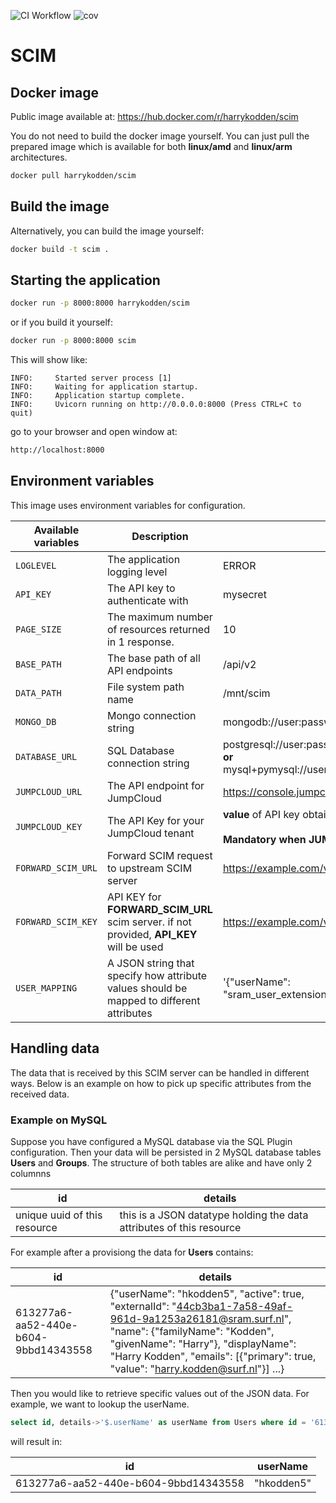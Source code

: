 ![CI Workflow](https://github.com/harrykodden/scim-sample/actions/workflows/ci.yml/badge.svg) ![cov](https://raw.githubusercontent.com/HarryKodden/scim-sample/python-coverage-comment-action-data/badge.svg)

# SCIM

## Docker image

Public image available at:
https://hub.docker.com/r/harrykodden/scim

You do not need to build the docker image yourself. You can just pull the prepared image which is available for both **linux/amd** and **linux/arm** architectures.

```bash
docker pull harrykodden/scim
```

## Build the image

Alternatively, you can build the image yourself:

```bash
docker build -t scim .
```

## Starting the application

```bash
docker run -p 8000:8000 harrykodden/scim
```

or if you build it yourself:

```bash
docker run -p 8000:8000 scim
```

This will show like:

```log
INFO:     Started server process [1]
INFO:     Waiting for application startup.
INFO:     Application startup complete.
INFO:     Uvicorn running on http://0.0.0.0:8000 (Press CTRL+C to quit)
```

go to your browser and open window at:

```bash
http://localhost:8000
```

## Environment variables

This image uses environment variables for configuration.

| Available variables | Description                                                                             | Example                                                                                                             | Default                       |
| ------------------- | --------------------------------------------------------------------------------------- | ------------------------------------------------------------------------------------------------------------------- | ----------------------------- |
| `LOGLEVEL`          | The application logging level                                                           | ERROR                                                                                                               | INFO                          |
| `API_KEY`           | The API key to authenticate with                                                        | mysecret                                                                                                            | secret                        |
| `PAGE_SIZE`         | The maximum number of resources returned in 1 response.                                 | 10                                                                                                                  | 100                           |
| `BASE_PATH`         | The base path of all API endpoints                                                      | /api/v2                                                                                                             | /                             |
| `DATA_PATH`         | File system path name                                                                   | /mnt/scim                                                                                                           | /tmp                          |
| `MONGO_DB`          | Mongo connection string                                                                 | mongodb://user:password@mongo_host                                                                                  | mongodb://localhost:27017/    |
| `DATABASE_URL`      | SQL Database connection string                                                          | postgresql://user:password@postrgres_host:5432/mydb<br />**or**<br /> mysql+pymysql://user:password@mysql_host/mydb | sqlite:///scim.sqlite         |
| `JUMPCLOUD_URL`     | The API endpoint for JumpCloud                                                          | https://console.jumpcloud.com                                                                                       | https://console.jumpcloud.com |
| `JUMPCLOUD_KEY`     | The API Key for your JumpCloud tenant                                                   | **value** of API key obtained from JumpCloud_<br /><br />**Mandatory when JUMPCLOUD_URL is set**                       | None                          |
| `FORWARD_SCIM_URL`  | Forward SCIM request to upstream SCIM server                                            | https://example.com/v2/api                                                                                          | None                          |
| `FORWARD_SCIM_KEY`  | API KEY for **FORWARD_SCIM_URL** scim server. if not provided, **API_KEY** will be used | https://example.com/v2/api                                                                                          | None                          |
| `USER_MAPPING`  | A JSON string that specify how attribute values should be mapped to different attributes| '{"userName": "sram_user_extension.eduPersonUniqueId"}'                                                                  | None                          |

## Handling data

The data that is received by this SCIM server can be handled in different ways. Below is an example on how to pick up specific attributes from the received data.

### Example on MySQL

Suppose you have configured a MySQL database via the SQL Plugin configuration. Then your data will be persisted in 2 MySQL database tables **Users** and **Groups**.
The structure of both tables are alike and have only 2 columnns

| id                           | details                                                              |
| ---------------------------- | -------------------------------------------------------------------- |
| unique uuid of this resource | this is a JSON datatype holding the data attributes of this resource |

For example after a provisiong the data for **Users** contains:

| id                                   | details                                                                                                                                                                                                                                                                                                |
| ------------------------------------ | ------------------------------------------------------------------------------------------------------------------------------------------------------------------------------------------------------------------------------------------------------------------------------------------------------ |
| 613277a6-aa52-440e-b604-9bbd14343558 | {\"userName\": \"hkodden5\", \"active\": true, \"externalId\": \"44cb3ba1-7a58-49af-961d-9a1253a26181@sram.surf.nl\", \"name\": {\"familyName\": \"Kodden\", \"givenName\": \"Harry\"}, \"displayName\": \"Harry Kodden\", \"emails\": [{\"primary\": true, \"value\": \"harry.kodden@surf.nl\"}] ...} |

Then you would like to retrieve specific values out of the JSON data.
For example, we want to lookup the userName.

```sql
select id, details->'$.userName' as userName from Users where id = '613277a6-aa52-440e-b604-9bbd14343558';
```

will result in:

| id                                   | userName   |
| ------------------------------------ | ---------- |
| 613277a6-aa52-440e-b604-9bbd14343558 | "hkodden5" |
